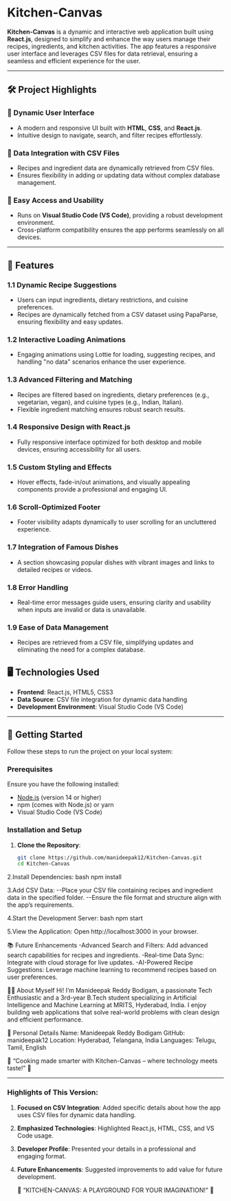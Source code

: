 # Kitchen-Canvas

**Kitchen-Canvas** is a dynamic and interactive web application built using **React.js**, designed to simplify and enhance the way users manage their recipes, ingredients, and kitchen activities. The app features a responsive user interface and leverages CSV files for data retrieval, ensuring a seamless and efficient experience for the user.

---

## 🛠️ Project Highlights

### 🔹 Dynamic User Interface
- A modern and responsive UI built with **HTML**, **CSS**, and **React.js**.
- Intuitive design to navigate, search, and filter recipes effortlessly.

### 🔹 Data Integration with CSV Files
- Recipes and ingredient data are dynamically retrieved from CSV files.
- Ensures flexibility in adding or updating data without complex database management.

### 🔹 Easy Access and Usability
- Runs on **Visual Studio Code (VS Code)**, providing a robust development environment.
- Cross-platform compatibility ensures the app performs seamlessly on all devices.

---


## 🌟 Features

### 1.1 Dynamic Recipe Suggestions
- Users can input ingredients, dietary restrictions, and cuisine preferences.
- Recipes are dynamically fetched from a CSV dataset using PapaParse, ensuring flexibility and easy updates.

### 1.2 Interactive Loading Animations
- Engaging animations using Lottie for loading, suggesting recipes, and handling "no data" scenarios enhance the user experience.

### 1.3 Advanced Filtering and Matching
- Recipes are filtered based on ingredients, dietary preferences (e.g., vegetarian, vegan), and cuisine types (e.g., Indian, Italian).
- Flexible ingredient matching ensures robust search results.

### 1.4 Responsive Design with React.js
- Fully responsive interface optimized for both desktop and mobile devices, ensuring accessibility for all users.

### 1.5 Custom Styling and Effects
- Hover effects, fade-in/out animations, and visually appealing components provide a professional and engaging UI.

### 1.6 Scroll-Optimized Footer
- Footer visibility adapts dynamically to user scrolling for an uncluttered experience.

### 1.7 Integration of Famous Dishes
- A section showcasing popular dishes with vibrant images and links to detailed recipes or videos.

### 1.8 Error Handling
- Real-time error messages guide users, ensuring clarity and usability when inputs are invalid or data is unavailable.

### 1.9 Ease of Data Management
- Recipes are retrieved from a CSV file, simplifying updates and eliminating the need for a complex database.


## 🖥️ Technologies Used

- **Frontend**: React.js, HTML5, CSS3
- **Data Source**: CSV file integration for dynamic data handling
- **Development Environment**: Visual Studio Code (VS Code)

---

## 🚀 Getting Started

Follow these steps to run the project on your local system:

### Prerequisites

Ensure you have the following installed:
- [Node.js](https://nodejs.org/) (version 14 or higher)
- npm (comes with Node.js) or yarn
- Visual Studio Code (VS Code)

### Installation and Setup

1. **Clone the Repository**:
   ```bash
   git clone https://github.com/manideepak12/Kitchen-Canvas.git
   cd Kitchen-Canvas
2.Install Dependencies:
bash
npm install

3.Add CSV Data:
--Place your CSV file containing recipes and ingredient data in the specified folder.
--Ensure the file format and structure align with the app’s requirements.

4.Start the Development Server:
bash
npm start

5.View the Application: Open http://localhost:3000 in your browser.

📚 Future Enhancements
-Advanced Search and Filters: Add advanced search capabilities for recipes and ingredients.
-Real-time Data Sync: Integrate with cloud storage for live updates.
-AI-Powered Recipe Suggestions: Leverage machine learning to recommend recipes based on user preferences.


👨‍💻 About Myself
Hi! I’m Manideepak Reddy Bodigam, a passionate Tech Enthusiastic and a 3rd-year B.Tech student specializing in Artificial Intelligence and Machine Learning at MRITS, Hyderabad, India. I enjoy building web applications that solve real-world problems with clean design and efficient performance.

📇 Personal Details
Name: Manideepak Reddy Bodigam
GitHub: manideepak12
Location: Hyderabad, Telangana, India
Languages: Telugu, Tamil, English


🌟 “Cooking made smarter with Kitchen-Canvas – where technology meets taste!” 🌟

---

### Highlights of This Version:
1. **Focused on CSV Integration**: Added specific details about how the app uses CSV files for dynamic data handling.
2. **Emphasized Technologies**: Highlighted React.js, HTML, CSS, and VS Code usage.
3. **Developer Profile**: Presented your details in a professional and engaging format.
4. **Future Enhancements**: Suggested improvements to add value for future development.


     🌟 “KITCHEN-CANVAS: A PLAYGROUND FOR YOUR IMAGINATION!” 🌟


